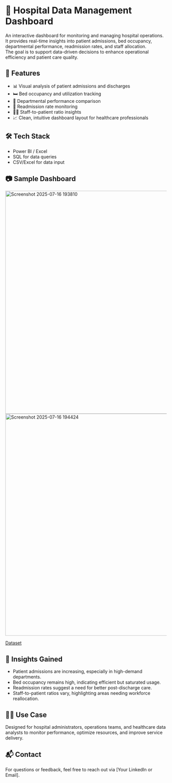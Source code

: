 # 🏥 Hospital Data Management Dashboard

An interactive dashboard for monitoring and managing hospital operations.  
It provides real-time insights into patient admissions, bed occupancy, departmental performance, readmission rates, and staff allocation.  
The goal is to support data-driven decisions to enhance operational efficiency and patient care quality.

## 🚀 Features

- 📊 Visual analysis of patient admissions and discharges  
- 🛏️ Bed occupancy and utilization tracking  
- 🏥 Departmental performance comparison  
- 🔁 Readmission rate monitoring  
- 👩‍⚕️ Staff-to-patient ratio insights  
- 📈 Clean, intuitive dashboard layout for healthcare professionals

## 🛠️ Tech Stack
 
  - Power BI / Excel 
  - SQL for data queries  
  - CSV/Excel for data input

## 📷 Sample Dashboard

<img width="1273" height="697" alt="Screenshot 2025-07-16 193810" src="https://github.com/user-attachments/assets/91121aff-e8c7-4b65-b951-ac29925b2563" />
<img width="1267" height="694" alt="Screenshot 2025-07-16 194424" src="https://github.com/user-attachments/assets/d6da0775-066d-46d5-9a29-2ce1ce5545ee" />

<a href="https://github.com/gayathridurai-Roboticsengineer/Hospital-data-analysis-dashboard/tree/main/Excel%20Files%20-%20Direct%20Import">Dataset</a>

## 📌 Insights Gained

- Patient admissions are increasing, especially in high-demand departments.
- Bed occupancy remains high, indicating efficient but saturated usage.
- Readmission rates suggest a need for better post-discharge care.
- Staff-to-patient ratios vary, highlighting areas needing workforce reallocation.

## 🧑‍💼 Use Case

Designed for hospital administrators, operations teams, and healthcare data analysts to monitor performance, optimize resources, and improve service delivery.

## 📬 Contact

For questions or feedback, feel free to reach out via [Your LinkedIn or Email].






